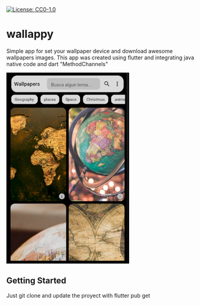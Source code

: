 [![License: CC0-1.0](https://licensebuttons.net/l/zero/1.0/80x15.png)](http://creativecommons.org/publicdomain/zero/1.0/)

# wallappy

Simple app for set your wallpaper device and download awesome wallpapers images.
This app was created using flutter and integrating java native code and dart "MethodChannels" 

<img src="assets/img_muestra.png" alt="Resultado de la aplicacion" height="500" />




## Getting Started

Just git clone and update the proyect with flutter pub get

